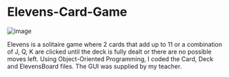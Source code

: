 # Elevens-Card-Game
![image](https://user-images.githubusercontent.com/109870617/227646564-a6f77eca-5414-4cdc-bf19-14f0fad1dc4d.png)

Elevens is a solitaire game where 2 cards that add up to 11 or a combination of J, Q, K are clicked until the deck is fully dealt or there are no possible moves left. Using Object-Oriented Programming, I coded the Card, Deck and ElevensBoard files. The GUI was supplied by my teacher.  
